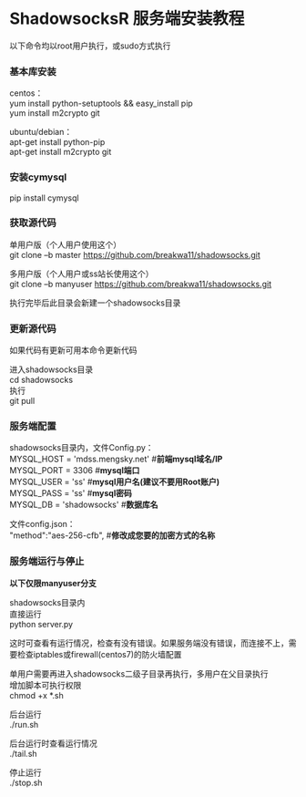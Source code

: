 # ShadowsocksR 服务端安装教程 #

以下命令均以root用户执行，或sudo方式执行

### 基本库安装 ###
centos：  
yum install python-setuptools && easy_install pip  
yum install m2crypto git

ubuntu/debian：  
apt-get install python-pip  
apt-get install m2crypto git

### 安装cymysql ###
pip install cymysql

### 获取源代码 ###
单用户版（个人用户使用这个）  
git clone –b master https://github.com/breakwa11/shadowsocks.git  

多用户版（个人用户或ss站长使用这个）  
git clone –b manyuser https://github.com/breakwa11/shadowsocks.git

执行完毕后此目录会新建一个shadowsocks目录

### 更新源代码 ###
如果代码有更新可用本命令更新代码

进入shadowsocks目录  
cd shadowsocks  
执行  
git pull

### 服务端配置 ###
shadowsocks目录内，文件Config.py：  
MYSQL\_HOST = 'mdss.mengsky.net' #**前端mysql域名/IP**  
MYSQL\_PORT = 3306    #**mysql端口**  
MYSQL\_USER = 'ss'    #**mysql用户名(建议不要用Root账户)**  
MYSQL\_PASS = 'ss'    #**mysql密码**  
MYSQL\_DB = 'shadowsocks'    #**数据库名**  

文件config.json：  
"method":"aes-256-cfb",    #**修改成您要的加密方式的名称**

### 服务端运行与停止 ###
**以下仅限manyuser分支**

shadowsocks目录内  
直接运行  
python server.py

这时可查看有运行情况，检查有没有错误。如果服务端没有错误，而连接不上，需要检查iptables或firewall(centos7)的防火墙配置

单用户需要再进入shadowsocks二级子目录再执行，多用户在父目录执行  
增加脚本可执行权限  
chmod +x *.sh

后台运行  
./run.sh

后台运行时查看运行情况  
./tail.sh

停止运行  
./stop.sh